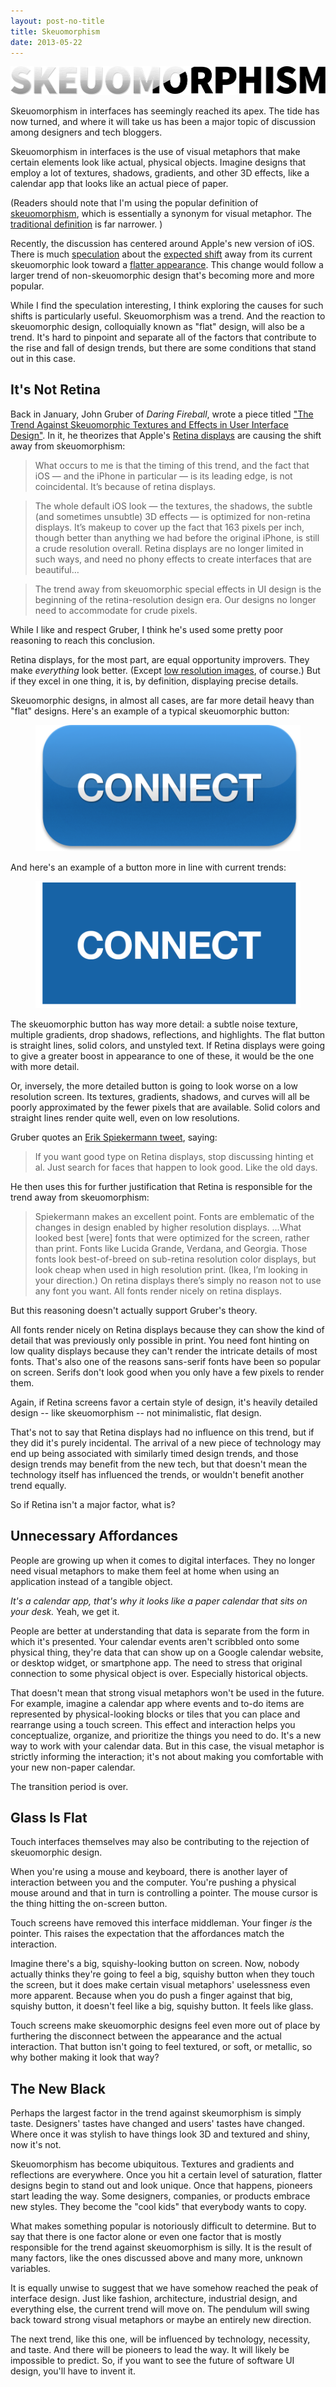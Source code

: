 ```yaml
---
layout: post-no-title
title: Skeuomorphism
date: 2013-05-22
---
```


<img class="img-wide margin-b margin-t" src="/assets/2013-05-22-skeuomorphism-title.png">

Skeuomorphism in interfaces has seemingly reached its apex. The tide has now turned, and where it will take us has been a major topic of discussion among designers and tech bloggers.

Skeuomorphism in interfaces is the use of visual metaphors that make certain elements look like actual, physical objects. Imagine designs that employ a lot of textures, shadows, gradients, and other 3D effects, like a calendar app that looks like an actual piece of paper.

(Readers should note that I'm using the popular definition of [skeuomorphism](http://en.wikipedia.org/wiki/Skeuomorph), which is essentially a synonym for visual metaphor. The [traditional definition](http://www.themachinestarts.com/read/2012-11-how-we-started-calling-visual-metaphors-skeuomorphs-why-apple-design-debate-mess) is far narrower. )

Recently, the discussion has centered around Apple's new version of iOS. There is much [speculation](http://hypercritical.co/2013/05/03/beauty-truth-and-jony-ive) about the [expected shift](https://medium.com/thoughts-and-words/5ccef7b3e1fc) away from its current skeuomorphic look toward a [flatter appearance](http://www.simplyzesty.com/mobile/ios-7-concept-designs-welcome-to-the-future-of-the-iphone/). This change would follow a larger trend of non-skeuomorphic design that's becoming more and more popular.

While I find the speculation interesting, I think exploring the causes for such shifts is particularly useful. Skeuomorphism was a trend. And the reaction to skeuomorphic design, colloquially known as "flat" design, will also be a trend. It's hard to pinpoint and separate all of the factors that contribute to the rise and fall of design trends, but there are some conditions that stand out in this case.

## It's Not Retina

Back in January, John Gruber of *Daring Fireball*, wrote a piece titled ["The Trend Against Skeuomorphic Textures and Effects in User Interface Design"](http://daringfireball.net/2013/01/the_trend_against_skeuomorphism). In it, he theorizes that Apple's [Retina displays](http://en.wikipedia.org/wiki/Retina_Display) are causing the shift away from skeuomorphism:

> What occurs to me is that the timing of this trend, and the fact that iOS — and the iPhone in particular — is its leading edge, is not coincidental. It’s because of retina displays.

> The whole default iOS look — the textures, the shadows, the subtle (and sometimes unsubtle) 3D effects — is optimized for non-retina displays. It’s makeup to cover up the fact that 163 pixels per inch, though better than anything we had before the original iPhone, is still a crude resolution overall. Retina displays are no longer limited in such ways, and need no phony effects to create interfaces that are beautiful…

> The trend away from skeuomorphic special effects in UI design is the beginning of the retina-resolution design era. Our designs no longer need to accommodate for crude pixels.

While I like and respect Gruber, I think he's used some pretty poor reasoning to reach this conclusion.

Retina displays, for the most part, are equal opportunity improvers. They make *everything* look better. (Except [low resolution images](http://alistapart.com/article/mo-pixels-mo-problems), of course.) But if they excel in one thing, it is, by definition, displaying precise details.

Skeuomorphic designs, in almost all cases, are far more detail heavy than "flat" designs. Here's an example of a typical skeuomorphic button:

<figure><img class="" src="/assets/2013-05-22-skeuomorphism-button-skeuo.png"></figure>

And here's an example of a button more in line with current trends:

<figure><img class="" src="/assets/2013-05-22-skeuomorphism-button-flat.png"></figure>

The skeuomorphic button has way more detail: a subtle noise texture, multiple gradients, drop shadows, reflections, and highlights. The flat button is straight lines, solid colors, and unstyled text. If Retina displays were going to give a greater boost in appearance to one of these, it would be the one with more detail.

Or, inversely, the more detailed button is going to look worse on a low resolution screen. Its textures, gradients, shadows, and curves will all be poorly approximated by the fewer pixels that are available. Solid colors and straight lines render quite well, even on low resolutions.

Gruber quotes an [Erik Spiekermann tweet](https://twitter.com/espiekermann/status/180877084426637313), saying: 

> If you want good type on Retina displays, stop discussing hinting et al. Just search for faces that happen to look good. Like the old days.

He then uses this for further justification that Retina is responsible for the trend away from skeuomorphism:

> Spiekermann makes an excellent point. Fonts are emblematic of the changes in design enabled by higher resolution displays. …What looked best [were] fonts that were optimized for the screen, rather than print. Fonts like Lucida Grande, Verdana, and Georgia. Those fonts look best-of-breed on sub-retina resolution color displays, but look cheap when used in high resolution print. (Ikea, I’m looking in your direction.) On retina displays there’s simply no reason not to use any font you want. All fonts render nicely on retina displays.

But this reasoning doesn't actually support Gruber's theory.

All fonts render nicely on Retina displays because they can show the kind of detail that was previously only possible in print. You need font hinting on low quality displays because they can't render the intricate details of most fonts. That's also one of the reasons sans-serif fonts have been so popular on screen. Serifs don't look good when you only have a few pixels to render them.

Again, if Retina screens favor a certain style of design, it's heavily detailed design -- like skeuomorphism -- not minimalistic, flat design.

That's not to say that Retina displays had no influence on this trend, but if they did it's purely incidental. The arrival of a new piece of technology may end up being associated with similarly timed design trends, and those design trends may benefit from the new tech, but that doesn't mean the technology itself has influenced the trends, or wouldn't benefit another trend equally.

So if Retina isn't a major factor, what is?

## Unnecessary Affordances

People are growing up when it comes to digital interfaces. They no longer need visual metaphors to make them feel at home when using an application instead of a tangible object.

*It's a calendar app, that's why it looks like a paper calendar that sits on your desk.* Yeah, we get it.

People are better at understanding that data is separate from the form in which it's presented. Your calendar events aren't scribbled onto some physical thing, they're data that can show up on a Google calendar website, or desktop widget, or smartphone app. The need to stress that original connection to some physical object is over. Especially historical objects.

That doesn't mean that strong visual metaphors won't be used in the future. For example, imagine a calendar app where events and to-do items are represented by physical-looking blocks or tiles that you can place and rearrange using a touch screen. This effect and interaction helps you conceptualize, organize, and prioritize the things you need to do. It's a new way to work with your calendar data. But in this case, the visual metaphor is strictly informing the interaction; it's not about making you comfortable with your new non-paper calendar.

The transition period is over.

## Glass Is Flat

Touch interfaces themselves may also be contributing to the rejection of skeuomorphic design. 

When you're using a mouse and keyboard, there is another layer of interaction between you and the computer. You're pushing a physical mouse around and that in turn is controlling a pointer. The mouse cursor is the thing hitting the on-screen button.

Touch screens have removed this interface middleman. Your finger *is* the pointer. This raises the expectation that the affordances match the interaction.

Imagine there's a big, squishy-looking button on screen. Now, nobody actually thinks they're going to feel a big, squishy button when they touch the screen, but it does make certain visual metaphors' uselessness even more apparent. Because when you do push a finger against that big, squishy button, it doesn't feel like a big, squishy button. It feels like glass.

Touch screens make skeuomorphic designs feel even more out of place by furthering the disconnect between the appearance and the actual interaction. That button isn't going to feel textured, or soft, or metallic, so why bother making it look that way?

## The New Black

Perhaps the largest factor in the trend against skeumorphism is simply taste. Designers' tastes have changed and users' tastes have changed. Where once it was stylish to have things look 3D and textured and shiny, now it's not.

Skeuomorphism has become ubiquitous. Textures and gradients and reflections are everywhere. Once you hit a certain level of saturation, flatter designs begin to stand out and look unique. Once that happens, pioneers start leading the way. Some designers, companies, or products embrace new styles. They become the "cool kids" that everybody wants to copy.

What makes something popular is notoriously difficult to determine. But to say that there is one factor alone or even one factor that is mostly responsible for the trend against skeuomorphism is silly. It is the result of many factors, like the ones discussed above and many more, unknown variables.

It is equally unwise to suggest that we have somehow reached the peak of interface design. Just like fashion, architecture, industrial design, and everything else, the current trend will move on. The pendulum will swing back toward strong visual metaphors or maybe an entirely new direction.

The next trend, like this one, will be influenced by technology, necessity, and taste. And there will be pioneers to lead the way. It will likely be impossible to predict. So, if you want to see the future of software UI design, you'll have to invent it.